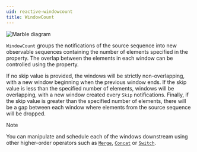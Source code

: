 ```yaml
---
uid: reactive-windowcount
title: WindowCount
---
```


![Marble diagram](~/images/reactive-windowcount.svg)

`WindowCount` groups the notifications of the source sequence into new observable sequences containing the number of elements specified in the <xref href="Bonsai.Reactive.WindowCount.Count"/> property. The overlap between the elements in each window can be controlled using the <xref href="Bonsai.Reactive.WindowCount.Skip"/> property.

If no skip value is provided, the windows will be strictly non-overlapping, with a new window beginning when the previous window ends. If the skip value is less than the specified number of elements, windows will be overlapping, with a new window created every `Skip` notifications. Finally, if the skip value is greater than the specified number of elements, there will be a gap between each window where elements from the source sequence will be dropped.

> [!Note]
> You can manipulate and schedule each of the windows downstream using other higher-order operators such as [`Merge`](xref:Bonsai.Reactive.Merge), [`Concat`](xref:Bonsai.Reactive.Concat) or [`Switch`](xref:Bonsai.Reactive.Switch).
